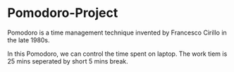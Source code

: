 # Pomodoro-Project
Pomodoro is a time management technique invented by Francesco Cirillo in the late 1980s. 

In this Pomodoro, we can control the time spent on laptop. The work tiem is 25 mins seperated by short 5 mins break. 
